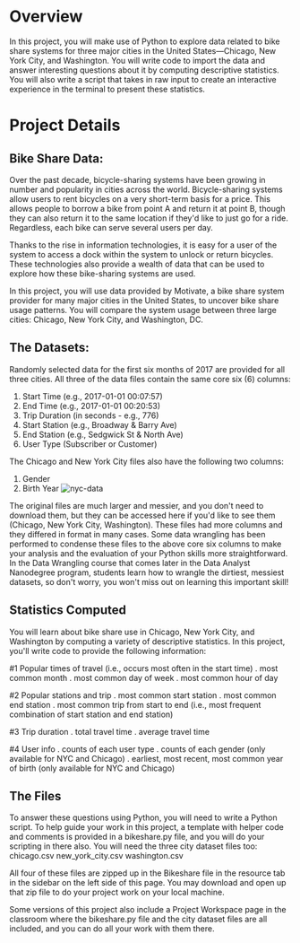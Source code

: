 # Overview
In this project, you will make use of Python to explore data related to bike share systems for three major cities in the United States—Chicago,
New York City, and Washington. You will write code to import the data and answer interesting questions about it by computing descriptive statistics.
You will also write a script that takes in raw input to create an interactive experience in the terminal to present these statistics.

# Project Details
## Bike Share Data:
  Over the past decade, bicycle-sharing systems have been growing in number and popularity in cities across the world.
  Bicycle-sharing systems allow users to rent bicycles on a very short-term basis for a price. This allows people to borrow a bike from point A and return it at point B, 
  though they can also return it to the same location if they'd like to just go for a ride. Regardless, each bike can serve several users per day.

  Thanks to the rise in information technologies, it is easy for a user of the system to access a dock within the system to unlock or return bicycles.
  These technologies also provide a wealth of data that can be used to explore how these bike-sharing systems are used.

  In this project, you will use data provided by Motivate, a bike share system provider for many major cities in the United States, 
  to uncover bike share usage patterns. You will compare the system usage between three large cities: Chicago, New York City, and Washington, DC.

## The Datasets:
  Randomly selected data for the first six months of 2017 are provided for all three cities. All three of the data files contain the same core six (6) columns:

  1. Start Time (e.g., 2017-01-01 00:07:57)
  2. End Time (e.g., 2017-01-01 00:20:53)
  3. Trip Duration (in seconds - e.g., 776)
  4. Start Station (e.g., Broadway & Barry Ave)
  5. End Station (e.g., Sedgwick St & North Ave)
  6. User Type (Subscriber or Customer)
  
  The Chicago and New York City files also have the following two columns:

  1. Gender
  2. Birth Year
  ![nyc-data](https://user-images.githubusercontent.com/84365449/182884314-311a1124-0443-4f47-bdf0-6cb6aabd53b3.png)

  The original files are much larger and messier, and you don't need to download them, but they can be accessed here if you'd like to see them (Chicago, New York City,
  Washington). These files had more columns and they differed in format in many cases.
  Some data wrangling has been performed to condense these files to the above core six columns to make your analysis and
  the evaluation of your Python skills more straightforward. In the Data Wrangling course that comes later in the Data Analyst Nanodegree program, 
  students learn how to wrangle the dirtiest, messiest datasets, so don't worry, you won't miss out on learning this important skill!
  
## Statistics Computed
  You will learn about bike share use in Chicago, New York City, and Washington by computing a variety of descriptive statistics. In this project,
  you'll write code to provide the following information:

#1 Popular times of travel (i.e., occurs most often in the start time)
 . most common month
 . most common day of week
 . most common hour of day

#2 Popular stations and trip
 . most common start station
 . most common end station
 . most common trip from start to end (i.e., most frequent combination of start station and end station)

#3 Trip duration
 . total travel time
 . average travel time
 
#4 User info
 . counts of each user type
 . counts of each gender (only available for NYC and Chicago)
 . earliest, most recent, most common year of birth (only available for NYC and Chicago)
  
## The Files
  To answer these questions using Python, you will need to write a Python script. To help guide your work in this project,
  a template with helper code and comments is provided in a bikeshare.py file, and you will do your scripting in there also. 
  You will need the three city dataset files too:
  chicago.csv
  new_york_city.csv
  washington.csv
  
All four of these files are zipped up in the Bikeshare file in the resource tab in the sidebar on the left side of this page. 
You may download and open up that zip file to do your project work on your local machine.

Some versions of this project also include a Project Workspace page in the classroom where the bikeshare.py file and the city dataset files are all included,
and you can do all your work with them there.
